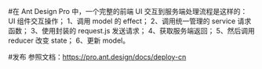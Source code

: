 #在 Ant Design Pro 中，一个完整的前端 UI 交互到服务端处理流程是这样的：
    UI 组件交互操作；
    1、调用 model 的 effect；
    2、调用统一管理的 service 请求函数；
    3、使用封装的 request.js 发送请求；
    4、获取服务端返回；
    5、然后调用 reducer 改变 state；
    6、更新 model。


#发布
    参照文档：https://pro.ant.design/docs/deploy-cn

